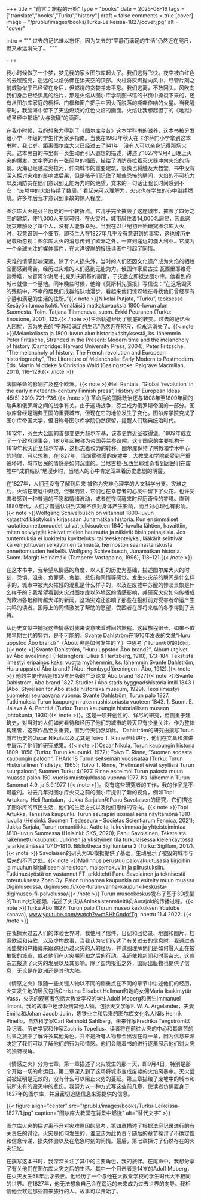 +++
title = "前言：旅程的开始"
type  = "books"
date = 2025-08-16
tags = ["translate","books","Turku","history"]
draft = false
comments = true
[cover]
image = "/prublu/images/books/Turku-Leikeissa-1827/cover.jpg"
alt   = "cover"

intro = """
过去的记忆难以忘怀，因为失去的“平静而满足的生活”仍然近在咫尺，但又永远消失了。
"""

+++


我小时候做了一个梦，梦见我的家乡图尔库起火了。我们逃得飞快。夜空被血红色的云层照亮，遥远的火焰仿佛在舔天空的顶部。火柱将灰烬抛向风中，尽管片刻之前威胁似乎已经留在身后，但燃烧的贪婪并未平息。我们逃离，不敢回头。风吹向我们身后已经焦黑的纸片，那是火焰从图尔库学院图书馆的书页中撕裂下来的，还有从图尔库家庭的橱柜、门框和窗户把手中因火而脱落的嘶嘶作响的火星。当我醒来时，我脑海中留下了天边燃烧的红色火焰的画面。火焰让我想起但丁的《地狱》或圣经中那场“火与硫磺”的画面。

在我小时候，我的想象力得到了《图尔库今昔》这本学科书的滋养，这本书被分发给小学一年级的学生作为家乡指南。当我在1968年秋天在卡尔萨门小学拿到这本书时，我七岁。距离图尔库大火已经过去了141年，没有人可以亲身记得那场火灾。这本黑白的书里有一页生动而引人遐想的描述，讲述了1827年9月4日晚上火灾的爆发。文字旁边有一张简单的插图，描绘了消防员拉着灭火器冲向火焰的场景。火海已经越过奥拉河，伸向城市的重要建筑，很快也将触及大教堂。书中没有深入探讨灾难的影响或后果，但是孩子们记住了那些恐怖的瞬间，火焰的不可抗力以及消防员在他们意识到无能为力时的绝望。文末的一句话让我长时间感到不安：“废墟中的火焰持续了数周。” 看起来可以理解为，火灾也在学生的心中继续燃烧。许多年后我才意识到事故的惊人程度。

图尔库大火是芬兰历史的一个转折点。它几乎完全摧毁了这座城市，摧毁了四分之三的建筑，使11,000人无家可归。在火灾时，城市居住着14,000名居民，因此这场灾难触及了每个人，没有人能够幸免。当我在21世纪初开始研究图尔库大火时，我意识到一个细节，即芬兰人在1827年几乎没有意识到的事实，这也被历史记载所忽视：图尔库大火的消息传到了欧洲之外，一直到遥远的澳大利亚。它成为一个全球关注的媒体事件，在大洋彼岸的报纸读者中引起了同情。

灾难的情感影响深远。除了个人损失外，当时的人们还因文化遗产成为火焰的牺牲品而感到痛苦。经历过灾难的人们感到无能为力。俄国作家尼古拉·瓦西里耶维奇·普乔塔，总督阿尔谢尼·扎克列夫斯基的副官，于灾后立即抵达图尔库。他看到的城市就像一个墓地。同年晚些时候，他给《莫斯科先驱报》写信说：“在这场毁灭的残骸中，不幸的居民们成群结队地漫步，看起来他们惊讶地在寻找他们曾经享有宁静和满足的生活的住所。”{{< note >}}Nikolai Putjata, ”Turku”, teoksessa Kesäyön lumoa kohti. Venäläisiä
matkakuvauksia 1800-luvun alun Suomesta. Toim. Tatjana Tihmeneva,
suom. Erkki Peuranen (Turku: Enostone, 2001), 125.{{< /note >}}生活轨迹经历了彻底的转变。过去的记忆令人困扰，因为失去的“宁静和满足的生活”仍然近在咫尺，但永远消失了。{{< note >}}Melankoliasta ja 1800-luvun alun historiakäsityksestä, ks. lähemmin
 Peter Fritzsche, Stranded in the Present: Modern time and the melancholy
 of history (Cambridge: Harvard University Press, 2004); Peter Fritzsche,
 ”The melancholy of history: The French revolution and European
 historiography”, The Literature of Melancholia: Early  Modern to
 Postmodern. Eds. Martin Middeke & Christina Wald (Basingstoke:
 Palgrave Macmillan, 2011), 116–129.{{< /note >}}

法国革命的影响扩及整个欧洲。{{< note >}}Heli Rantala, ”Global ’revolution’ in the early nineteenth-century
 Finnish press”, History of European Ideas 45(5) 2019: 721–736.{{< /note >}} 革命后的国际政治还与1808年至1809年间的瑞典和俄罗斯之间的战争有关。由于这场战争，芬兰成为俄罗斯帝国的一部分。图尔库曾经是瑞典王国的重要城市，但现在它的地位发生了变化。图尔库学院变成了图尔库帝国大学，但旧称号图尔库学院仍然保留，提醒人们瑞典统治时代。

1812年，芬兰大公国的首都变更为赫尔辛基，该市更靠近圣彼得堡。1809年成立了一个政府理事会，1816年起被称为帝国芬兰参议院。这个国家的主要机构于1819年秋天迁至赫尔辛基，这标志着权力的转移。图尔库保持了宗教和学术中心的地位，可以想象，在1827年，当烟雾弥漫的废墟中，大教堂和学院都受到严重破坏时，城市居民的情感是如何沉重的。当尼古拉·瓦西里耶维奇看到居民们在废墟中“成群结队”地漫步时，当地人的心中肯定笼罩着历史悲剧的阴霾。

在1827年，人们还没有了解到后来 被称为灾难心理学的人文科学分支。灾难之后，火焰在废墟中燃烧，但很明显，它们也在幸存者的心灵中留下了火花。也许受害者感到一种普遍的不愿和情绪波动，或者在夜间醒来时经历奇怪的梦境。直到1880年代，人们才普遍认识到灾难不仅对身体产生影响，而且对心理也有影响。{{< note >}}Wolfgang Schivelbusch on viitannut 1800-luvun katastrofikäsityksiin
 kirjassaan Junamatkan historia. Kun ensimmäiset rautatieonnettomuudet
 tulivat julkisuuteen 1840-luvulta lähtien, havaittiin, miten selviytyjät
 kokivat mielen haurautta ja näkivät öisin painajaisia. Jos tuntemuksia ei
 luokiteltu kuvitteluksi tai teeskentelyksi, lääkärit selittivät kaiken johtuvan
 selkäytimen tärinästä, hermoston saamasta iskusta onnettomuuden hetkellä.
 Wolfgang Schivelbusch, Junamatkan historia. Suom. Margit Heinämäki
 (Tampere: Vastapaino, 1996), 118–121.{{< /note >}}

在这本书中，我希望从情感的角度，以人们的历史为基础，描述图尔库大火的时刻，恐惧、沮丧、负罪感、贪婪、悲伤和同情等感觉。发生火灾前的瞬间是什么样子的，城市中被大火摧残的混乱是什么样子的，以及在废墟中苏醒的惨淡景象是什么样子的？我希望看到火灾对图尔库以外地区的情感影响，并研究火灾如何传播成为欧洲各地和跨越大洋的新闻。这场灾难还影响了那些在报纸前对受害者命运产生共鸣的读者。国际上的同情激发了帮助的愿望，受困者在即将来临的冬季得到了支持。

从历史文献中捕捉这些情感对我来说意味着时间的旅程。这段旅程很长，如果不依赖早期世代的努力，是不可能的。Svante Dahlström在1910年发表的文章“Huru uppstod Åbo brand?”（Åbo火灾是如何发生的？）中思考了Turun火灾的起因。{{< note >}}Svante Dahlström, ”Huru uppstod Åbo brand?”, Album utgivet av Åbo
 avdelning I (Helsingfors: Lilius & Hertzberg, 1910), 173–184. Tekstistä
 ilmestyi eripainos kaksi vuotta myöhemmin, ks. lähemmin Svante
 Dahlström, Huru uppstod Åbo brand? (Åbo: Hembygdföreningen i Åbo,
 1912).{{< /note >}} 他的主要作品是1929年出版的广泛论文 Åbo brand 1827{{< note >}}Svante Dahlström, Åbo brand 1827. Studier i Åbo stads
 byggnadshistoria intill 1843 I (Åbo: Styrelsen för Åbo stads historiska
 museum, 1929). Teos ilmestyi suomeksi seuraavana vuonna: Svante
 Dahlström, Turun palo 1827. Tutkimuksia Turun kaupungin
 rakennushistoriasta vuoteen 1843. 1. Suom. E. Jalava & A. Penttilä (Turku:
 Turun kaupungin historiallisen museon johtokunta, 1930){{< /note >}}。这是一项开创性的、详尽的研究，但侧重于建筑史，对当时的人们如何看待和经历了他们的城市的毁灭只有少量关注。作为整体构建者，这部作品至关重要，直到今天仍然如此。 Dahlström的研究由撰写Turun城市历史的Oscar Nikula以及尤其是Toivo T. Rinne继续进行，他们在文章和演讲中展示了他们的研究成果。{{< note >}}Oscar Nikula, Turun kaupungin historia 1809–1856 (Turku: Turun
kaupunki, 1972); Toivo T. Rinne, ”Suomen sodasta kaupungin paloon”,
 THArk 18 Turun seitsemän vuosisataa (Turku: Turun Historiallinen
 Yhdistys, 1965); Toivo T. Rinne, ”Hellmanit eivät syyllisiä Turun
 suurpaloon”, Suomen Turku 4/1977. Rinne esitelmöi Turun palosta muun
 muassa palon 150-vuotis muistojuhlassa vuonna 1977. Ks. lähemmin Turun
 Sanomat 4.9. ja 5.9.1977 {{< /note >}}。没有这些研究者的工作，我的作品是不可能的。过去几年对图尔库火灾之前的图尔库提供了新的视角，例如Topi Artukan，Heli Rantalan，Jukka Sarjalan和Panu Savolaisen的研究，它们描述了图尔库的市民生活、他们的生活方式以及他们思维的导向。{{< note >}}Topi Artukka, Tanssiva kaupunki. Turun seurapiiri sosiaalisena
 näyttämönä 1810-luvulla (Helsinki: Suomen Tiedeseura – Societas
 Scientiarum Fennica, 2021); Jukka Sarjala, Turun romantiikka. Aatteita,
 lukuvimmaa ja yhteistoimintaa 1810-luvun Suomessa (Helsinki: SKS,
 2020); Panu Savolainen, Teksteistä rakennettu kaupunki. Julkinen ja
 yksityinen tila turkulaisessa kielenkäytössä ja arkielämässä 1740–1810.
 Bibliotheca Sigillumiana 2 (Turku: Sigillum, 2017).{{< /note >}} Savolaisen的研究为3D模拟提供了基础，生动展示了被毁的城市与后来的不同之处。{{< note >}}Mallinnus perustuu palovakuutusasia kirjoihin ja muuhun kirjalliseen
 aineistoon, maisemakuviin ja piirustuksiin. Tutkimustyöstä on vastannut
 FT, arkkitehti Panu Savolainen ja teknisestä toteutuksesta Zoan Oy. Palon
 tuhoamaa kaupunkia on esitelty muun muassa Digimuseossa,
 digimuseo.fi/koe-turun-vanha-kaupunkikeskusta-digimuseo-fi-palvelussa/{{< /note >}} Turun museokeskus发布了基于3D模型的Turun火灾视频，描述了火灾从Aninkaistenmäeltä向Aurajoki的传播过程。{{< note >}}Turku Åbo 1827: Turun palo (Turun museo keskuksen Youtube
kanava), www.youtube.com/watch?v=mSHhGndofTg, haettu 11.4.2022.
{{< /note >}}

在我探索过去人们的体验世界时，我使用了信件、日记和回忆录、地图和图片、档案歌谣和诗歌，以及虚构故事，当我认为它们传达了有关过去的信息时。我通过查阅盛赞和户籍簿来跟踪经历过火灾的人的经历，并试图理解他们是如何融入正在被摧毁的城市，或者他们在火灾期间和之后的行动。我还依赖新闻和时事杂志，这些杂志报道了火灾的发展以及其影响。除了国内报纸之外，国际出版物也提供了信息，无论是在欧洲还是其他大陆。

《情感之火》跟随一些关键人物以不同的侧重点在不同的章节中讲述他们的经历。火灾发生地的居民包括Christina Elisabet Hellman和她的女佣Maria Iisakintytär Vass，火灾的观察者包括大教堂学校的学生Adolf Moberg和医生Immanuel Ilmoni。我的故事中还涉及到其他人物，包括天文学家F. W. A. Argelander，夫妻Emilia和Johan Jacob Julin，炼铁业主和后来的图尔库文化名人Nils Henrik Pinello，自然科学家Carl Reinhold Sahlberg，未来作家Fredrika Tengström以及记者、历史学家和作家Zachris Topelius。读者将在前往火灾的中心和其痛苦的后果之旅中了解许多其他角色。并不是所有人物都会出现在每一章，因为信息来源决定了我们可以了解他们的行为和情感。他们会随着书的进行逐渐展示他们对火灾的独特视角。

《情感之火》分为七章。第一章描述了火灾发生的那一天，即9月4日，特别是那个开始一切的命运日。第二章深入到了这场将城市变成废墟的火焰风暴中。灭火尝试被证明是无效的，没有什么可以阻止火势的蔓延。第三章描绘了废墟中的城市和前所未有的毁灭中的悲伤。我努力以一种方式写这些前几章，使读者仿佛置身于1827年的图尔库，并且密切追随信息来源提供的信息。

{{< figure align="center" src="/prublu/images/books/Turku-Leikeissa-1827/1.jpg" caption="图尔库大教堂在背景中燃烧" alt="替代文字" >}}



图尔库火灾的探讨离不开对灾难原因的思考。第四章描述了根据法庭记录进行的有关责任的讨论。火灾是如何发生的，谁应该为此负责？随后的章节探讨了不确定性和信息传递、损失体验以及在危急时刻的同情。最后，第七章探讨了仍然存在的火灾记忆。

在撰写这本书时，我深深关注了其中的主要角色，我的旅伴。在尾声中，我想分享了有关他们在图尔库火灾之后的生活。其中一个目击者是14岁的Adolf Moberg，在火灾发生68年后才去世。他经历了一个与他在大教堂学校的学生时代大不相同的世界。在1827年，他无法想象自己会在遥远的未来成为过去世界的向导。我相信他会欢迎那些前来旅行的人。故事可以开始了。


